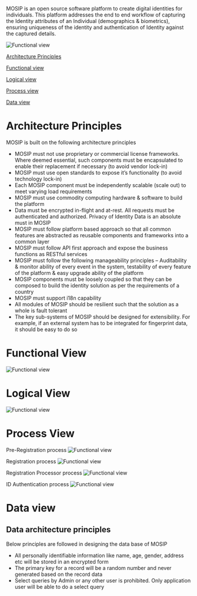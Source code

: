 MOSIP is an open source software platform to create digital identities for individuals. This platform addresses the end to end workflow of capturing the Identity attributes of an Individual (demographics & biometrics), ensuring uniqueness of the identity and authentication of Identity against the captured details.

![Functional view](https://github.com/mosip/mosip/blob/DEV/design/arch_diagrams/MOSIP_functional_view.png)

[Architecture Principles](https://github.com/mosip/mosip/wiki/1.-Architecture#architecture-principles)

[Functional view](https://github.com/mosip/mosip/wiki/1.-Architecture#functional-view)

[Logical view](https://github.com/mosip/mosip/wiki/1.-Architecture#logical-view)

[Process view](https://github.com/mosip/mosip/wiki/1.-Architecture#process-view)

[Data view](https://github.com/mosip/mosip/wiki/1.-Architecture#data-view)
# Architecture Principles
MOSIP is built on the following architecture principles

* MOSIP must not use proprietary or commercial license frameworks. Where deemed essential, such components must be encapsulated to enable their replacement if necessary (to avoid vendor lock-in)
* MOSIP must use open standards to expose it’s functionality (to avoid technology lock-in)
* Each MOSIP component must be independently scalable (scale out) to meet varying load requirements
* MOSIP must use commodity computing hardware & software to build the platform
* Data must be encrypted in-flight and at-rest. All requests must be authenticated and authorized. Privacy of Identity Data is an absolute must in MOSIP
* MOSIP must follow platform based approach so that all common features are abstracted as reusable components and frameworks into a common layer
* MOSIP must follow API first approach and expose the business functions as RESTful services
* MOSIP must follow the following manageability principles – Auditability & monitor ability of every event in the system, testability of every feature of the platform & easy upgrade ability of the platform
* MOSIP components must be loosely coupled so that they can be composed to build the identity solution as per the requirements of a country
* MOSIP must support i18n capability
* All modules of MOSIP should be resilient such that the solution as a whole is fault tolerant
* The key sub-systems of MOSIP should be designed for extensibility. For example, if an external system has to be integrated for fingerprint data, it should be easy to do so

# Functional View
![Functional view](https://github.com/mosip/mosip/blob/DEV/design/arch_diagrams/MOSIP_modules_components.png)

# Logical View
![Functional view](https://github.com/mosip/mosip/blob/DEV/design/arch_diagrams/MOSIP_logical_arch.png)

# Process View

Pre-Registration process
![Functional view](https://github.com/mosip/mosip/blob/DEV/design/arch_diagrams/MOSIP_Pre-Registration.png)

Registration process
![Functional view](https://github.com/mosip/mosip/blob/DEV/design/arch_diagrams/MOSIP_Registration.png)

Registration Processor process
![Functional view](https://github.com/mosip/mosip/blob/DEV/design/arch_diagrams/MOSIP_RegistrationProcessor.png)

ID Authentication process
![Functional view](https://github.com/mosip/mosip/blob/DEV/design/arch_diagrams/MOSIP_Demo_Auth.png)

# Data view

## Data architecture principles
Below principles are followed in designing the data base of MOSIP
- All personally identifiable information like name, age, gender, address etc will be stored in an encrypted form
- The primary key for a record will be a random number and never generated based on the record data
- Select queries by Admin or any other user is prohibited. Only application user will be able to do a select query